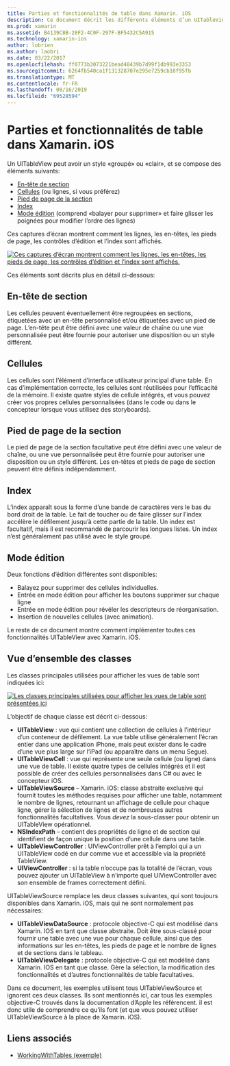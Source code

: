 ```yaml
---
title: Parties et fonctionnalités de table dans Xamarin. iOS
description: Ce document décrit les différents éléments d’un UITableView dans iOS. Il traite des en-têtes de section, des cellules, des pieds de page de section, de l’index et du mode de modification.
ms.prod: xamarin
ms.assetid: B4139C8B-28F2-4C0F-297F-BF5432C5A915
ms.technology: xamarin-ios
author: lobrien
ms.author: laobri
ms.date: 03/22/2017
ms.openlocfilehash: ff0773b3073221bead48439b7d99f1db993e3353
ms.sourcegitcommit: 6264fb540ca1f131328707e295e7259cb10f95fb
ms.translationtype: MT
ms.contentlocale: fr-FR
ms.lasthandoff: 08/16/2019
ms.locfileid: "69528594"
---
```

# <a name="table-parts-and-functionality-in-xamarinios"></a>Parties et fonctionnalités de table dans Xamarin. iOS

Un UITableView peut avoir un style «groupé» ou «clair», et se compose des éléments suivants:

- [En-tête de section](#Section_Header)
- [Cellules](#Cells) (ou lignes, si vous préférez)
- [Pied de page de la section](#Section_Footer)
- [Index](#Index)
- [Mode édition](#Edit_Features) (comprend «balayer pour supprimer» et faire glisser les poignées pour modifier l’ordre des lignes) 

Ces captures d’écran montrent comment les lignes, les en-têtes, les pieds de page, les contrôles d’édition et l’index sont affichés.

 [![](table-parts-and-functionality-images/image1a.png "Ces captures d’écran montrent comment les lignes, les en-têtes, les pieds de page, les contrôles d’édition et l’index sont affichés.")](table-parts-and-functionality-images/image1a.png#lightbox)

Ces éléments sont décrits plus en détail ci-dessous:

<a name="Section_Header" />

## <a name="section-header"></a>En-tête de section

Les cellules peuvent éventuellement être regroupées en sections, étiquetées avec un en-tête personnalisé et/ou étiquetées avec un pied de page. L’en-tête peut être défini avec une valeur de chaîne ou une vue personnalisée peut être fournie pour autoriser une disposition ou un style différent.

<a name="Cells" />

## <a name="cells"></a>Cellules

Les cellules sont l’élément d’interface utilisateur principal d’une table. En cas d’implémentation correcte, les cellules sont réutilisées pour l’efficacité de la mémoire. Il existe quatre styles de cellule intégrés, et vous pouvez créer vos propres cellules personnalisées (dans le code ou dans le concepteur lorsque vous utilisez des storyboards).

<a name="Section_Footer"/>

## <a name="section-footer"></a>Pied de page de la section

Le pied de page de la section facultative peut être défini avec une valeur de chaîne, ou une vue personnalisée peut être fournie pour autoriser une disposition ou un style différent. Les en-têtes et pieds de page de section peuvent être définis indépendamment.

<a name="Index" />

## <a name="index"></a>Index

L’index apparaît sous la forme d’une bande de caractères vers le bas du bord droit de la table.
Le fait de toucher ou de faire glisser sur l’index accélère le défilement jusqu’à cette partie de la table. Un index est facultatif, mais il est recommandé de parcourir les longues listes. Un index n’est généralement pas utilisé avec le style groupé.

<a name="Edit_Features" />

## <a name="editing-mode"></a>Mode édition

Deux fonctions d’édition différentes sont disponibles:

- Balayez pour supprimer des cellules individuelles.
- Entrée en mode édition pour afficher les boutons supprimer sur chaque ligne 
- Entrée en mode édition pour révéler les descripteurs de réorganisation. 
- Insertion de nouvelles cellules (avec animation).

Le reste de ce document montre comment implémenter toutes ces fonctionnalités UITableView avec Xamarin. iOS.


## <a name="classes-overview"></a>Vue d’ensemble des classes

Les classes principales utilisées pour afficher les vues de table sont indiquées ici:

[![](table-parts-and-functionality-images/classdiagram.png "Les classes principales utilisées pour afficher les vues de table sont présentées ici")](table-parts-and-functionality-images/classdiagram.png#lightbox)

L’objectif de chaque classe est décrit ci-dessous:

- **UITableView** : vue qui contient une collection de cellules à l’intérieur d’un conteneur de défilement. La vue table utilise généralement l’écran entier dans une application iPhone, mais peut exister dans le cadre d’une vue plus large sur l’iPad (ou apparaître dans un menu Segue). 
- **UITableViewCell** : vue qui représente une seule cellule (ou ligne) dans une vue de table. Il existe quatre types de cellules intégrés et il est possible de créer des cellules personnalisées dans C# ou avec le concepteur iOS. 
- **UITableViewSource** – Xamarin. iOS: classe abstraite exclusive qui fournit toutes les méthodes requises pour afficher une table, notamment le nombre de lignes, retournant un affichage de cellule pour chaque ligne, gérer la sélection de lignes et de nombreuses autres fonctionnalités facultatives. Vous *devez* la sous-classer pour obtenir un UITableView opérationnel. 
- **NSIndexPath** – contient des propriétés de ligne et de section qui identifient de façon unique la position d’une cellule dans une table. 
- **UITableViewController** : UIViewController prêt à l’emploi qui a un UITableView codé en dur comme vue et accessible via la propriété TableView. 
- **UIViewController** : si la table n’occupe pas la totalité de l’écran, vous pouvez ajouter un UITableView à n’importe quel UIViewController avec son ensemble de frames correctement défini. 

UITableViewSource remplace les deux classes suivantes, qui sont toujours disponibles dans Xamarin. iOS, mais qui ne sont normalement pas nécessaires:

- **UITableViewDataSource** : protocole objective-C qui est modélisé dans Xamarin. IOS en tant que classe abstraite. Doit être sous-classé pour fournir une table avec une vue pour chaque cellule, ainsi que des informations sur les en-têtes, les pieds de page et le nombre de lignes et de sections dans le tableau. 
- **UITableViewDelegate** : protocole objective-C qui est modélisé dans Xamarin. IOS en tant que classe. Gère la sélection, la modification des fonctionnalités et d’autres fonctionnalités de table facultatives. 

Dans ce document, les exemples utilisent tous UITableViewSource et ignorent ces deux classes. Ils sont mentionnés ici, car tous les exemples objective-C trouvés dans la documentation d’Apple les référencent. il est donc utile de comprendre ce qu’ils font (et que vous pouvez utiliser UITableViewSource à la place de Xamarin. iOS).

## <a name="related-links"></a>Liens associés

- [WorkingWithTables (exemple)](https://docs.microsoft.com/samples/xamarin/ios-samples/workingwithtables)
